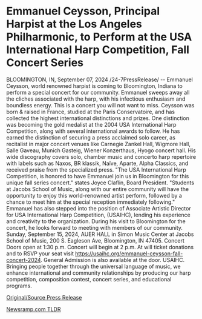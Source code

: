 # Emmanuel Ceysson, Principal Harpist at the Los Angeles Philharmonic, to Perform at the USA International Harp Competition, Fall Concert Series

BLOOMINGTON, IN, September 07, 2024 /24-7PressRelease/ -- Emmanuel Ceysson, world renowned harpist is coming to Bloomington, Indiana to perform a special concert for our community. Emmanuel sweeps away all the cliches associated with the harp, with his infectious enthusiasm and boundless energy. This is a concert you will not want to miss.   Ceysson was born & raised in France, studied at the Paris Conservatoire, and has collected the highest international distinctions and prizes. One distinction was becoming the gold medalist at the 2004 USA International Harp Competition, along with several international awards to follow. He has earned the distinction of securing a press acclaimed solo career, as recitalist in major concert venues like Carnegie Zankel Hall, Wigmore Hall, Salle Gaveau, Munich Gasteig, Wiener Konzerthaus, Hyogo concert hall.   His wide discography covers solo, chamber music and concerto harp repertoire with labels such as Naxos, BR klassik, Naïve, Aparte, Alpha Classics, and received praise from the specialized press.   "The USA International Harp Competition, is honored to have Emmanuel join us in Bloomington for this unique fall series concert." states Joyce Claflin, Board President. "Students at Jacobs School of Music, along with our entire community will have the opportunity to enjoy this world-renowned artist perform, followed by a chance to meet him at the special reception immediately following."  Emmanuel has also stepped into the position of Associate Artistic Director for USA International Harp Competition, (USAIHC), lending his experience and creativity to the organization. During his visit to Bloomington for the concert, he looks forward to meeting with members of our community.  Sunday, September 15, 2024, AUER HALL in Simon Music Center at Jacobs School of Music, 200 S. Eagleson Ave, Bloomington, IN 47405. Concert Doors open at 1:30 p.m. Concert will begin at 2 p.m. At will ticket donations and to RSVP your seat visit https://usaihc.org/emmanuel-ceysson-fall-concert-2024. General Admission is also available at the door.  USAIHC. Bringing people together through the universal language of music, we enhance international and community relationships by producing our harp competition, composition contest, concert series, and educational programs. 

[Original/Source Press Release](https://www.24-7pressrelease.com/press-release/514109/emmanuel-ceysson-principal-harpist-at-the-los-angeles-philharmonic-to-perform-at-the-usa-international-harp-competition-fall-concert-series) 

[Newsramp.com TLDR](https://newsramp.com/None) 